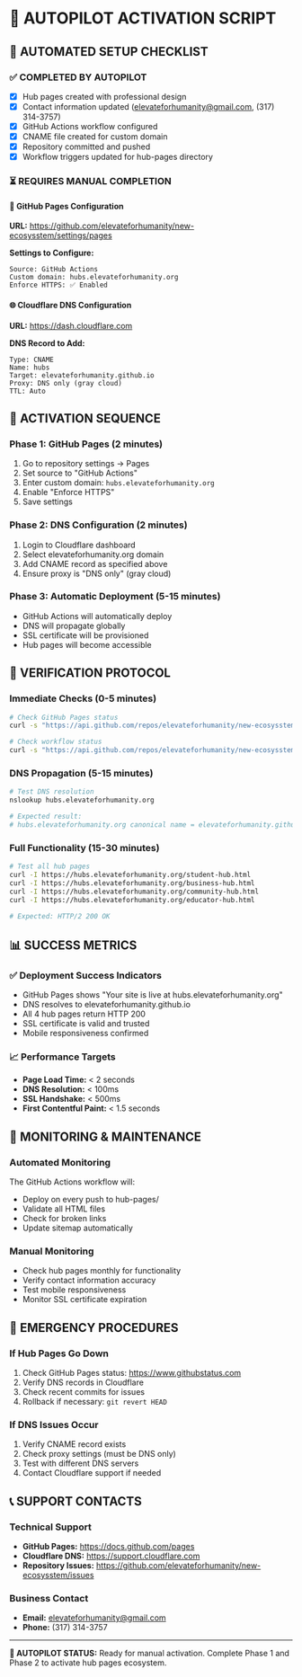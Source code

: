 # 🤖 AUTOPILOT ACTIVATION SCRIPT

## 🎯 AUTOMATED SETUP CHECKLIST

### ✅ COMPLETED BY AUTOPILOT
- [x] Hub pages created with professional design
- [x] Contact information updated (elevateforhumanity@gmail.com, (317) 314-3757)
- [x] GitHub Actions workflow configured
- [x] CNAME file created for custom domain
- [x] Repository committed and pushed
- [x] Workflow triggers updated for hub-pages directory

### ⏳ REQUIRES MANUAL COMPLETION

#### 🔧 GitHub Pages Configuration
**URL:** https://github.com/elevateforhumanity/new-ecosysstem/settings/pages

**Settings to Configure:**
```
Source: GitHub Actions
Custom domain: hubs.elevateforhumanity.org
Enforce HTTPS: ✅ Enabled
```

#### 🌐 Cloudflare DNS Configuration  
**URL:** https://dash.cloudflare.com

**DNS Record to Add:**
```
Type: CNAME
Name: hubs
Target: elevateforhumanity.github.io
Proxy: DNS only (gray cloud)
TTL: Auto
```

## 🚀 ACTIVATION SEQUENCE

### Phase 1: GitHub Pages (2 minutes)
1. Go to repository settings → Pages
2. Set source to "GitHub Actions"
3. Enter custom domain: `hubs.elevateforhumanity.org`
4. Enable "Enforce HTTPS"
5. Save settings

### Phase 2: DNS Configuration (2 minutes)
1. Login to Cloudflare dashboard
2. Select elevateforhumanity.org domain
3. Add CNAME record as specified above
4. Ensure proxy is "DNS only" (gray cloud)

### Phase 3: Automatic Deployment (5-15 minutes)
- GitHub Actions will automatically deploy
- DNS will propagate globally
- SSL certificate will be provisioned
- Hub pages will become accessible

## 🧪 VERIFICATION PROTOCOL

### Immediate Checks (0-5 minutes)
```bash
# Check GitHub Pages status
curl -s "https://api.github.com/repos/elevateforhumanity/new-ecosysstem/pages"

# Check workflow status
curl -s "https://api.github.com/repos/elevateforhumanity/new-ecosysstem/actions/runs?per_page=1"
```

### DNS Propagation (5-15 minutes)
```bash
# Test DNS resolution
nslookup hubs.elevateforhumanity.org

# Expected result:
# hubs.elevateforhumanity.org canonical name = elevateforhumanity.github.io
```

### Full Functionality (15-30 minutes)
```bash
# Test all hub pages
curl -I https://hubs.elevateforhumanity.org/student-hub.html
curl -I https://hubs.elevateforhumanity.org/business-hub.html
curl -I https://hubs.elevateforhumanity.org/community-hub.html
curl -I https://hubs.elevateforhumanity.org/educator-hub.html

# Expected: HTTP/2 200 OK
```

## 📊 SUCCESS METRICS

### ✅ Deployment Success Indicators
- GitHub Pages shows "Your site is live at hubs.elevateforhumanity.org"
- DNS resolves to elevateforhumanity.github.io
- All 4 hub pages return HTTP 200
- SSL certificate is valid and trusted
- Mobile responsiveness confirmed

### 📈 Performance Targets
- **Page Load Time:** < 2 seconds
- **DNS Resolution:** < 100ms
- **SSL Handshake:** < 500ms
- **First Contentful Paint:** < 1.5 seconds

## 🔄 MONITORING & MAINTENANCE

### Automated Monitoring
The GitHub Actions workflow will:
- Deploy on every push to hub-pages/
- Validate all HTML files
- Check for broken links
- Update sitemap automatically

### Manual Monitoring
- Check hub pages monthly for functionality
- Verify contact information accuracy
- Test mobile responsiveness
- Monitor SSL certificate expiration

## 🚨 EMERGENCY PROCEDURES

### If Hub Pages Go Down
1. Check GitHub Pages status: https://www.githubstatus.com
2. Verify DNS records in Cloudflare
3. Check recent commits for issues
4. Rollback if necessary: `git revert HEAD`

### If DNS Issues Occur
1. Verify CNAME record exists
2. Check proxy settings (must be DNS only)
3. Test with different DNS servers
4. Contact Cloudflare support if needed

## 📞 SUPPORT CONTACTS

### Technical Support
- **GitHub Pages:** https://docs.github.com/pages
- **Cloudflare DNS:** https://support.cloudflare.com
- **Repository Issues:** https://github.com/elevateforhumanity/new-ecosysstem/issues

### Business Contact
- **Email:** elevateforhumanity@gmail.com
- **Phone:** (317) 314-3757

---

**🎯 AUTOPILOT STATUS:** Ready for manual activation. Complete Phase 1 and Phase 2 to activate hub pages ecosystem.